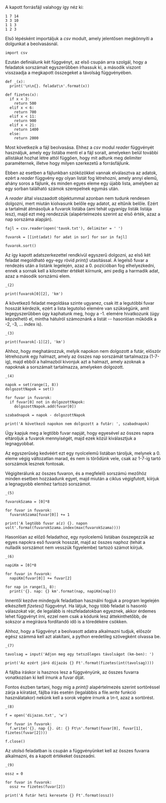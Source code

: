 A kapott forrásfájl valahogy így néz ki:

    1 7 14
    3 3 10
    1 1 3
    1 2 3

Első lépésként importáljuk a *csv* modult, amely jelentősen megkönnyíti
a dolgunkat a beolvasásnál.

    import csv

Ezután definiálunk két függvényt, az első csupán arra szolgál, hogy a feladatok
sorszámait egyszerűbben írhassuk ki,
a második viszont visszaadja a megkapott összegeket a távolság függvényében.

    def _(x):
      print('\n\n{}. feladat\n'.format(x))

    def fizetes(x):
      if x < 3:
        return 500
      elif x < 6:
        return 700
      elif x < 11:
        return 900
      elif x < 21:
        return 1400
      else:
        return 2000

Most következik a fájl beolvasása. Ehhez a *csv* modul *reader* függvényét
használjuk, amely egy listába menti el a fájl sorait, amelyeken belül
további allistákat hozhat létre attól függően, hogy mit adtunk meg delimiter
paraméternek, illetve hogy milyen szerkezetű a forrásfájlunk.

Ebben az esetben a fájlunkban szóközökkel vannak elválasztva az adatok, ezért
a *reader* függvény egy olyan listát fog létrehozni, amely annyi elemű, ahány
soros a fájlunk, és minden egyes eleme egy újabb lista, amelyben az egy sorban
található számok szerepelnek egymás után.

A *reader* által visszaadott objektummal azonban nem tudunk rendesen dolgozni,
mert miután kiolvasunk belőle egy adatot, az eltűnik belőle.
Ezért a tartalmát átmásoljuk a fuvarok listába (ami tehát ugyanígy listák
listája lesz), majd ezt még rendezzük (alapértelmezés szerint az első érték,
azaz a nap sorszáma alapján).

    fajl = csv.reader(open('tavok.txt'), delimiter = ' ')

    fuvarok = [[int(adat) for adat in sor] for sor in fajl]

    fuvarok.sort()

Az így kapott adatszerkezettel rendkívül egyszerű dolgozni, az első két feladat
megoldható egy-egy rövid *print()* utasítással. A legelső fuvar a rendezés után a
listánk legelején, azaz a 0. pozícióban fog elhelyezkedni, ennek a sornak kell
a kilométer értékét kiírnunk, ami pedig a harmadik adat, azaz a második sorszámú
elem.

    _(2)

    print(fuvarok[0][2], 'km')

A következő feladat megoldása szinte ugyanez, csak itt a legutóbbi fuvar hosszát
kérdezik, ezért a lista legutolsó elemére van szükségünk, amit legegyszerűbben
úgy kaphatunk meg, hogy a -1. elemére hivatkozunk (úgy képzelhető el, mintha
hátulról számoznánk a listát -- hasonlóan működik a -2, -3, ... index is).

    _(3)

    print(fuvarok[-1][2], 'km')

Ahhoz, hogy meghatározzuk, melyik napokon nem dolgozott a futár, először
létrehozunk egy halmazt, amely az összes nap sorszámát tartalmazza (1-7-ig),
majd ebből a halmazból kivonjuk azt a halmazt, amely azoknak a napoknak a
sorszámait tartalmazza, amelyeken dolgozott.

    _(4)

    napok = set(range(1, 8))
    dolgozottNapok = set()

    for fuvar in fuvarok:
      if fuvar[0] not in dolgozottNapok:
        dolgozottNapok.add(fuvar[0])

    szabadnapok = napok - dolgozottNapok

    print('A következő napokon nem dolgozott a futár: ', szabadnapok)

Úgy kapjuk meg a legtöbb fuvar napját, hogy egyesével az összes napra eltároljuk
a fuvarok mennyiségét, majd ezek közül kiválasztjuk a legnagyobbat.

Az egyszerűség kedvéért ezt egy nyolcelemű listában tároljuk, melynek a 0. eleme
végig változatlan marad, és nem is törődünk vele, csak az 1-7-ig tartó sorszámok
lesznek fontosak.

Végigiterálunk az összes fuvaron, és a megfelelő sorszámú mezőhöz minden esetben
hozzáadunk egyet, majd miután a ciklus végigfutott, kiírjuk a legnagyobb elemhez
tartozó sorszámot.

    _(5)

    fuvarokSzama = [0]*8

    for fuvar in fuvarok:
      fuvarokSzama[fuvar[0]] += 1

    print('A legtöbb fuvar a(z) {}. napon volt'.format(fuvarokSzama.index(max(fuvarokSzama))))

Hasonlóan az előző feladathoz, egy nyolcelemű listában összegezzük az egyes
napokra eső fuvarok hosszát, majd az összes naphoz (tehát a nulladik sorszámot
nem vesszük figyelembe) tartozó számot kiírjuk.

    _(6)

    napiKm = [0]*8

    for fuvar in fuvarok:
      napiKm[fuvar[0]] += fuvar[2]

    for nap in range(1, 8):
      print('{}. nap: {} km'.format(nap, napiKm[nap]))

Innentől kezdve mindegyik feladatban használni fogjuk a program legelején
elkészített *fizetes()* függvényt. Ha látjuk, hogy több feladat is hasonló
válaszokat vár, de legalább is részfeladatokban egyeznek, akkor érdemes lehet
függvényt írni, ezzel nem csak a kódunk lesz áttekinthetőbb, de sokszor a
megírásra fordítandó idő is a töredékére csökken.

Ahhoz, hogy a függvényt a beolvasott adatra alkalmazni tudjuk, először egész
számmá kell azt alakítani, a python eredetileg szövegként olvassa be.

    _(7)

    tavolsag = input('Adjon meg egy tetszőleges távolságot (km-ben): ')

    print('Az ezért járó díjazás {} Ft'.format(fizetes(int(tavolsag))))

A fájlba íráskor is hasznos lesz a függvényünk, az összes fuvarra vonatkozóan ki
kell írnunk a fuvar díját.

Fontos észben tartani, hogy míg a *print()* alapértelmezés szerint sortöréssel
zárja a kiíratást, fájlba írás esetén (legalábbis a file.*write* funkció
használatakor) nekünk kell a sorok végére írnunk a *\n*-t, azaz a sortörést.

    _(8)

    f = open('dijazas.txt', 'w')

    for fuvar in fuvarok:
      f.write('{}. nap {}. út: {} Ft\n'.format(fuvar[0], fuvar[1], fizetes(fuvar[2])))

    f.close()

Az utolsó feladatban is csupán a függvényünket kell az összes fuvarra
alkalmazni, és a kapott értékeket összeadni.

    _(9)

    ossz = 0

    for fuvar in fuvarok:
      ossz += fizetes(fuvar[2])

    print('A futár heti keresete {} Ft'.format(ossz))
